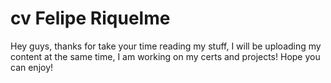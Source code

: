 # cv Felipe Riquelme
Hey guys, thanks for take your time reading my stuff, I will be uploading my content at the same time, I am working on my certs and projects! Hope you can enjoy!
